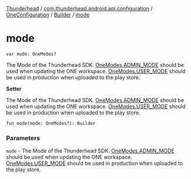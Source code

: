 [Thunderhead](../../../index.md) / [com.thunderhead.android.api.configuration](../../index.md) / [OneConfiguration](../index.md) / [Builder](index.md) / [mode](./mode.md)

# mode

`var mode: OneModes?`

The Mode of the Thunderhead SDK.
[OneModes.ADMIN_MODE](#) should be used when updating the ONE workspace.
[OneModes.USER_MODE](#) should be used in production when uploaded to the play store.

**Setter**

The Mode of the Thunderhead SDK.
[OneModes.ADMIN_MODE](#) should be used when updating the ONE workspace.
[OneModes.USER_MODE](#) should be used in production when uploaded to the play store.

`fun mode(mode: OneModes?): Builder`

### Parameters

`mode` - The Mode of the Thunderhead SDK.
[OneModes.ADMIN_MODE](#) should be used when updating the ONE workspace.
[OneModes.USER_MODE](#) should be used in production when uploaded to the play store.